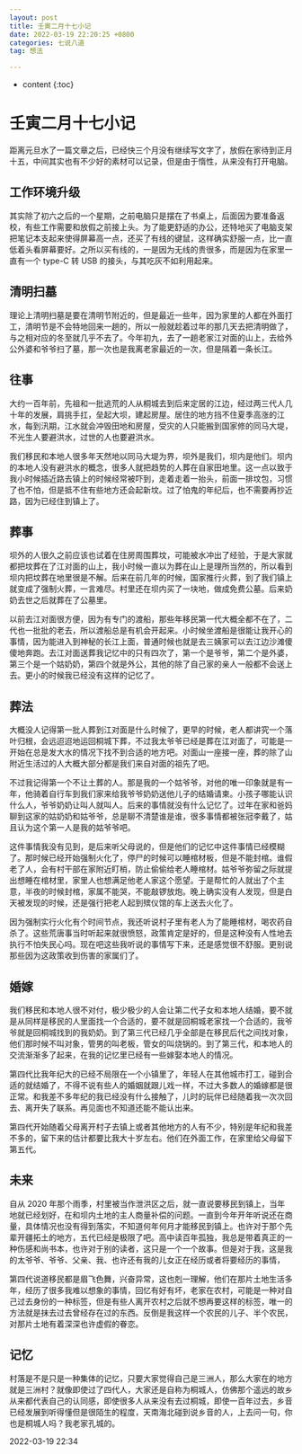 ```yaml
---
layout: post
title: 壬寅二月十七小记
date: 2022-03-19 22:20:25 +0800
categories: 七说八道
tag: 想法

---
```


* content
{:toc}


# 壬寅二月十七小记

距离元旦水了一篇文章之后，已经快三个月没有继续写文字了，放假在家待到正月十五，中间其实也有不少好的素材可以记录，但是由于惰性，从来没有打开电脑。

## 工作环境升级

其实除了初六之后的一个星期，之前电脑只是摆在了书桌上，后面因为要准备返校，有些工作需要和放假之前接上头。为了能更舒适的办公，还特地买了电脑支架把笔记本支起来使得屏幕高一点，还买了有线的键鼠，这样确实舒服一点，比一直低着头看屏幕要好。之所以买有线的，一是因为无线的贵很多，而是因为在家里一直有一个 type-C 转 USB 的接头，与其吃灰不如利用起来。

## 清明扫墓

理论上清明扫墓是要在清明节附近的，但是最近一些年，因为家里的人都在外面打工，清明节是不会特地回来一趟的，所以一般就趁着过年的那几天去把清明做了，与之相对应的冬至就几乎不去了。今年初九，去了一趟老家江对面的山上，去给外公外婆和爷爷扫了墓，那一次也是我离老家最近的一次，但是隔着一条长江。

## 往事

大约一百年前，先祖和一批逃荒的人从桐城去到后来定居的江边，经过两三代人几十年的发展，肩挑手扛，垒起大坝，建起房屋。居住的地方挡不住夏季高涨的江水，每到汛期，江水就会冲毁田地和房屋，受灾的人只能搬到国家修的同马大堤，不光生人要避洪水，过世的人也要避洪水。

我们移民和本地人很多年天然地以同马大堤为界，坝外是我们，坝内是他们。坝内的本地人没有避洪水的概念，很多人就把趋势的人葬在自家田地里。这一点以致于我小时候插近路去镇上的时候经常被吓到，走着走着一抬头，前面一排坟包，习惯了也不怕，但是抵不住有些地方还会起新坟。过了怕鬼的年纪后，也不需要再抄近路，因为已经住到镇上了。

## 葬事

坝外的人很久之前应该也试着在住房周围葬坟，可能被水冲出了经验，于是大家就都把坟葬在了江对面的山上，我小时候一直以为葬在山上是理所当然的，所以看到坝内把坟葬在地里很是不解。后来在前几年的时候，国家推行火葬，到了我们镇上就变成了强制火葬，一言难尽。村里还在坝内买了一块地，做成免费公墓。后来奶奶去世之后就葬在了公墓里。

以前去江对面很方便，因为有专门的渡船，那些年移民第一代大概全都不在了，二代也一批批的老去，所以渡船总是有机会开起来。小时候坐渡船是很能让我开心的事情，因为能进入到神秘的长江上面，普通时候也就是去三姨家可以去江边沙滩傻傻地奔跑。去江对面送葬我记忆中的只有四次了，第一个是爷爷，第二个是外婆，第三个是一个姑奶奶，第四个就是外公，其他的除了自己家的亲人一般都不会送上去。更小的时候我已经没有这样的记忆了。

## 葬法

大概没人记得第一批人葬到江对面是什么时候了，更早的时候，老人都讲究一个落叶归根，会远迢迢地运回桐城下葬，不过我太爷爷已经是葬在江对面了，可能是一开始在总是发大水的情况下找不到合适的地方吧。对面山一座接一座，葬的除了山附近生活过的人大概大部分都是我们来自对面的祖先了吧。

不过我记得第一个不让土葬的人。那是我的一个姑爷爷，对他的唯一印象就是有一年，他骑着自行车到我们家来给我爷爷奶奶送他儿子的结婚请柬。小孩子哪能认识什么人，爷爷奶奶让叫人就叫人。后来的事情就没有什么记忆了。过年在家和爸妈聊到这家的姑奶奶和姑爷爷，总是聊不清楚谁是谁，很多事情都被张冠李戴了，姑且认为这个第一人是我的姑爷爷吧。

这件事情我没有见到，是后来听父母说的，但是他们的记忆中这件事情已经模糊了。那时候已经开始强制火化了，停尸的时候可以睡棺材板，但是不能封棺。谁假老了人，会有村干部在家附近盯梢，防止偷偷给老人睡棺材。姑爷爷弥留之际就提出想睡在棺材里，家里人也想满足他老人家这个愿望。于是帮忙的人就出了个主意，半夜的时候封棺，家属不能哭，不能敲锣放炮。晚上确实没有人发现，但是白天被发现的时候，还是强行把老人起到殡仪馆的车上送去火化了。

因为强制实行火化有个时间节点，我还听说村子里有老人为了能睡棺材，喝农药自杀了。这些荒唐事当时听起来就很愤怒，政策肯定是好的，但是这种没有人性地去执行不怕失民心吗。现在吧这些我听说的事情写下来，还是感觉很不舒服。更别说那些因为这政策收到伤害的家属们了。

## 婚嫁

我们移民和本地人很不对付，极少极少的人会让第二代子女和本地人结婚，要不就是从同样是移民的人里面找一个合适的，要不就是回桐城老家找一个合适的，我爷爷就是回桐城找到的我奶奶。到了第三代已经几乎全部是在移民后代之间找对象，他们那时候不叫对象，管男的叫老板，管女的叫烧锅的。到了第三代，和本地人的交流渐渐多了起来，在我的记忆里已经有一些嫁娶本地人的情况。

第四代比我年纪大的已经不局限在一个小镇里了，年轻人在其他城市打工，碰到合适的就结婚了，不得不说有些人的婚姻就跟儿戏一样，不过大多数人的婚嫁都是很正常。和我差不多年纪的我已经没有什么接触了，儿时的玩伴已经随着我一次次回去、离开失了联系。再见面也不知道还能不能认出来。

第四代开始随着父母离开村子去镇上或者其他地方的人有不少，特别是年纪和我差不多的，留下来的估计都要比我大十岁左右。他们在外面工作，在家里给父母留下第五代。

## 未来

自从 2020 年那个雨季，村里被当作泄洪区之后，就一直说要移民到镇上，当年地就已经划好，在和坝内土地的主人商量补偿的问题。一直到今年开年听说还在商量，具体情况也没有得到落实，不知道何年何月才能移民到镇上。也许对于那个先辈开疆拓土的地方，五代已经是极限了吧。高中读百年孤独，我总是带着真正的一种伤感和尚书本，也许对于别的读者，这只是一个一个故事。但是对于我，这是我的太爷爷、爷爷、父亲、我、也许还有我的儿女正在经历或者将要经历的事情，

第四代说道移民都是眉飞色舞，兴奋异常，这也剋一理解，他们在那片土地生活多年，经历了很多我难以想象的事情，回忆有好有坏，老家在农村，可能是一种对自己过去身份的一种标签，但是有些人离开农村之后就不想再要这样的标签，唯一的方法就是抹去过去曾经存在过的东西。反倒是我这样一个农民的儿子、半个农民，对那片土地有着深深也许虚假的眷恋。

## 记忆

村落是不是只是一种集体的记忆，只要大家觉得自己是三洲人，那么大家在的地方就是三洲村？就像即使过了四代人，大家还是自称为桐城人，仿佛那个遥远的故乡从来都代表自己的认同感，即使很多人从来没有去过桐城，即使一百年过去，乡音已经发展到听得懂但是很陌生的程度，天南海北碰到说乡音的人，上去问一句，你也是桐城人吗？我老家孔城的。

2022-03-19 22:34